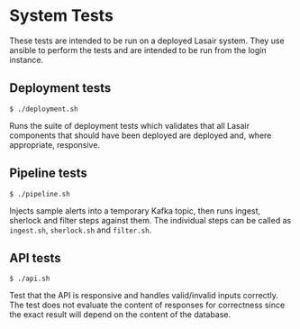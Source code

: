 # System Tests

These tests are intended to be run on a deployed Lasair system. They use ansible to perform the tests and are intended to be run from the
login instance.

## Deployment tests
```
$ ./deployment.sh
```

Runs the suite of deployment tests which validates that all Lasair components that should have been deployed are
deployed and, where appropriate, responsive. 

## Pipeline tests
```
$ ./pipeline.sh
```

Injects sample alerts into a temporary Kafka topic, then runs ingest, sherlock and filter steps against them. The individual steps can be called as `ingest.sh`, `sherlock.sh` and `filter.sh`.

## API tests
```
$ ./api.sh
```

Test that the API is responsive and handles valid/invalid inputs correctly. The test does not evaluate the content of responses for correctness since the exact result will depend on the content of the database.
